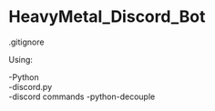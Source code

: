 # HeavyMetal_Discord_Bot

.gitignore 

Using:

-Python  
-discord.py  
-discord commands
-python-decouple